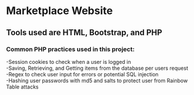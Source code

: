 <h1> Marketplace Website </h1>
<h2> Tools used are HTML, Bootstrap, and PHP </h2>
<h3>Common PHP practices used in this project:<br></h3>
  -Session cookies to check when a user is logged in<br>
  -Saving, Retrieving, and Getting items from the database per users request<br>
  -Regex to check user input for errors or potential SQL injection<br>
  -Hashing user passwords with md5 and salts to protect user from Rainbow Table attacks<br>
  
